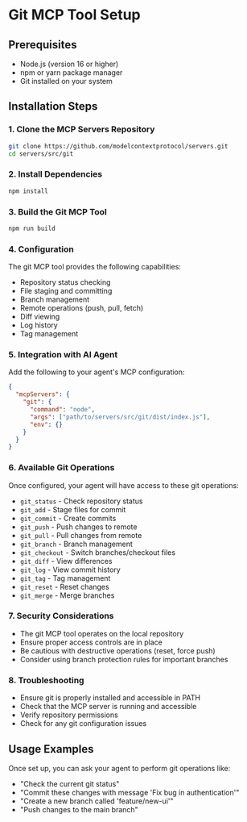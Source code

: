 # Git MCP Tool Setup

## Prerequisites
- Node.js (version 16 or higher)
- npm or yarn package manager
- Git installed on your system

## Installation Steps

### 1. Clone the MCP Servers Repository
```bash
git clone https://github.com/modelcontextprotocol/servers.git
cd servers/src/git
```

### 2. Install Dependencies
```bash
npm install
```

### 3. Build the Git MCP Tool
```bash
npm run build
```

### 4. Configuration
The git MCP tool provides the following capabilities:
- Repository status checking
- File staging and committing
- Branch management
- Remote operations (push, pull, fetch)
- Diff viewing
- Log history
- Tag management

### 5. Integration with AI Agent
Add the following to your agent's MCP configuration:

```json
{
  "mcpServers": {
    "git": {
      "command": "node",
      "args": ["path/to/servers/src/git/dist/index.js"],
      "env": {}
    }
  }
}
```

### 6. Available Git Operations
Once configured, your agent will have access to these git operations:
- `git_status` - Check repository status
- `git_add` - Stage files for commit
- `git_commit` - Create commits
- `git_push` - Push changes to remote
- `git_pull` - Pull changes from remote
- `git_branch` - Branch management
- `git_checkout` - Switch branches/checkout files
- `git_diff` - View differences
- `git_log` - View commit history
- `git_tag` - Tag management
- `git_reset` - Reset changes
- `git_merge` - Merge branches

### 7. Security Considerations
- The git MCP tool operates on the local repository
- Ensure proper access controls are in place
- Be cautious with destructive operations (reset, force push)
- Consider using branch protection rules for important branches

### 8. Troubleshooting
- Ensure git is properly installed and accessible in PATH
- Check that the MCP server is running and accessible
- Verify repository permissions
- Check for any git configuration issues

## Usage Examples
Once set up, you can ask your agent to perform git operations like:
- "Check the current git status"
- "Commit these changes with message 'Fix bug in authentication'"
- "Create a new branch called 'feature/new-ui'"
- "Push changes to the main branch"